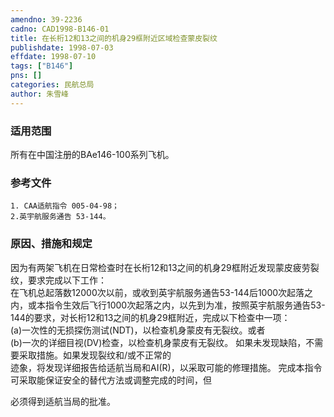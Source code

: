 ```yaml
---
amendno: 39-2236  
cadno: CAD1998-B146-01  
title: 在长桁12和13之间的机身29框附近区域检查蒙皮裂纹  
publishdate: 1998-07-03  
effdate: 1998-07-10  
tags: ["B146"]  
pns: []  
categories: 民航总局  
author: 朱雪峰  
---
```

  
### 适用范围  
所有在中国注册的BAe146-100系列飞机。  
  
<!--more-->  
### 参考文件  
    1. CAA适航指令 005-04-98；  
    2.英宇航服务通告 53-144。  
  
### 原因、措施和规定  
因为有两架飞机在日常检查时在长桁12和13之间的机身29框附近发现蒙皮疲劳裂纹，要求完成以下工作：  
    在飞机总起落数12000次以前，或收到英宇航服务通告53-144后1000次起落之内，或本指令生效后飞行1000次起落之内，以先到为准，按照英宇航服务通告53-144的要求，对长桁12和13之间的机身29框附近，完成以下检查中一项：  
(a)一次性的无损探伤测试(NDT)，以检查机身蒙皮有无裂纹。或者  
(b)一次的详细目视(DV)检查，以检查机身蒙皮有无裂纹。     如果未发现缺陷，不需要采取措施。如果发现裂纹和/或不正常的  
迹象，将发现详细报告给适航当局和AI(R)，以采取可能的修理措施。    完成本指令可采取能保证安全的替代方法或调整完成的时间，但  
  
必须得到适航当局的批准。  
